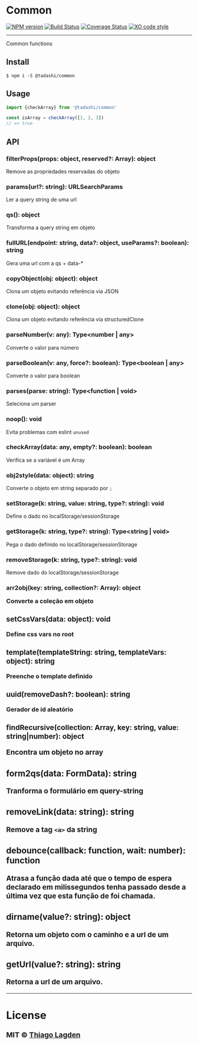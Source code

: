 # Common

[![NPM version][npm-img]][npm]
[![Build Status][ci-img]][ci]
[![Coverage Status][coveralls-img]][coveralls]
[![XO code style][xo-img]][xo]


[npm-img]:         https://img.shields.io/npm/v/@tadashi/common.svg
[npm]:             https://www.npmjs.com/package/@tadashi/common
[ci-img]:          https://github.com/lagden/common/actions/workflows/nodejs.yml/badge.svg
[ci]:              https://github.com/lagden/common/actions/workflows/nodejs.yml
[coveralls-img]:   https://coveralls.io/repos/github/lagden/common/badge.svg?branch=main
[coveralls]:       https://coveralls.io/github/lagden/common?branch=main
[xo-img]:          https://img.shields.io/badge/code_style-XO-5ed9c7.svg
[xo]:              https://github.com/sindresorhus/xo

-----

Common functions

## Install

```
$ npm i -S @tadashi/common
```


## Usage

```js
import {checkArray} from '@tadashi/common'

const isArray = checkArray([1, 2, 3])
// => true
```

## API

### filterProps(props: object, reserved?: Array<string>): object

Remove as propriedades reservadas do objeto


### params(url?: string): URLSearchParams

Ler a query string de uma url


### qs(): object

Transforma a query string em objeto


### fullURL(endpoint: string, data?: object, useParams?: boolean): string

Gera uma url com a qs + data-*


### copyObject(obj: object): object

Clona um objeto evitando referência via JSON


### clone(obj: object): object

Clona um objeto evitando referência via structuredClone


### parseNumber(v: any): Type<number | any>

Converte o valor para número


### parseBoolean(v: any, force?: boolean): Type<boolean | any>

Converte o valor para boolean


### parses(parse: string): Type<function | void>

Seleciona um parser


### noop(): void

Evita problemas com eslint `unused`


### checkArray(data: any, empty?: boolean): boolean

Verifica se a variável é um Array


### obj2style(data: object): string

Converte o objeto em string separado por `;`


### setStorage(k: string, value: string, type?: string): void

Define o dado no localStorage/sessionStorage


### getStorage(k: string, type?: string): Type<string | void>

Pega o dado definido no localStorage/sessionStorage


### removeStorage(k: string, type?: string): void

Remove dado do localStorage/sessionStorage


### arr2obj(key: string, collection?: Array<object>): object

Converte a coleção em objeto


### setCssVars(data: object): void

Define css vars no root


### template(templateString: string, templateVars: object): string

Preenche o template definido


### uuid(removeDash?: boolean): string

Gerador de id aleatório


### findRecursive(collection: Array<object>, key: string, value: string|number): object

Encontra um objeto no array


### form2qs(data: FormData): string

Tranforma o formulário em query-string


### removeLink(data: string): string

Remove a tag `<a>` da string


### debounce(callback: function, wait: number): function

Atrasa a função dada até que o tempo de espera declarado em milissegundos tenha passado desde a última vez que esta função de foi chamada.


### dirname(value?: string): object

Retorna um objeto com o caminho e a url de um arquivo.


### getUrl(value?: string): string

Retorna a url de um arquivo.


---


## License

MIT © [Thiago Lagden](http://github.com/lagden)
